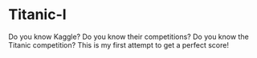 # Titanic-I
Do you know Kaggle? Do you know their competitions? Do you know the Titanic competition? This is my first attempt to get a perfect score! 

